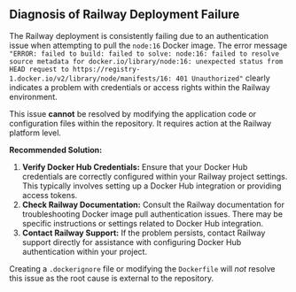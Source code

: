 ## Diagnosis of Railway Deployment Failure

The Railway deployment is consistently failing due to an authentication issue when attempting to pull the `node:16` Docker image. The error message `"ERROR: failed to build: failed to solve: node:16: failed to resolve source metadata for docker.io/library/node:16: unexpected status from HEAD request to https://registry-1.docker.io/v2/library/node/manifests/16: 401 Unauthorized"` clearly indicates a problem with credentials or access rights within the Railway environment.

This issue **cannot** be resolved by modifying the application code or configuration files within the repository. It requires action at the Railway platform level.

**Recommended Solution:**

1. **Verify Docker Hub Credentials:** Ensure that your Docker Hub credentials are correctly configured within your Railway project settings. This typically involves setting up a Docker Hub integration or providing access tokens.
2. **Check Railway Documentation:** Consult the Railway documentation for troubleshooting Docker image pull authentication issues. There may be specific instructions or settings related to Docker Hub integration.
3. **Contact Railway Support:** If the problem persists, contact Railway support directly for assistance with configuring Docker Hub authentication within your project.

Creating a `.dockerignore` file or modifying the `Dockerfile` will *not* resolve this issue as the root cause is external to the repository.